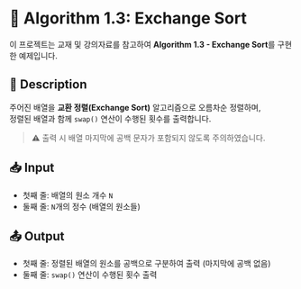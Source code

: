 # 🔄 Algorithm 1.3: Exchange Sort

이 프로젝트는 교재 및 강의자료를 참고하여 **Algorithm 1.3 - Exchange Sort**를 구현한 예제입니다.

## 📘 Description

주어진 배열을 **교환 정렬(Exchange Sort)** 알고리즘으로 오름차순 정렬하며,  
정렬된 배열과 함께 `swap()` 연산이 수행된 횟수를 출력합니다.

> ⚠️ 출력 시 배열 마지막에 공백 문자가 포함되지 않도록 주의하였습니다.

## 📥 Input

- 첫째 줄: 배열의 원소 개수 `N`
- 둘째 줄: `N`개의 정수 (배열의 원소들)

## 📤 Output

- 첫째 줄: 정렬된 배열의 원소를 공백으로 구분하여 출력 (마지막에 공백 없음)
- 둘째 줄: `swap()` 연산이 수행된 횟수 출력